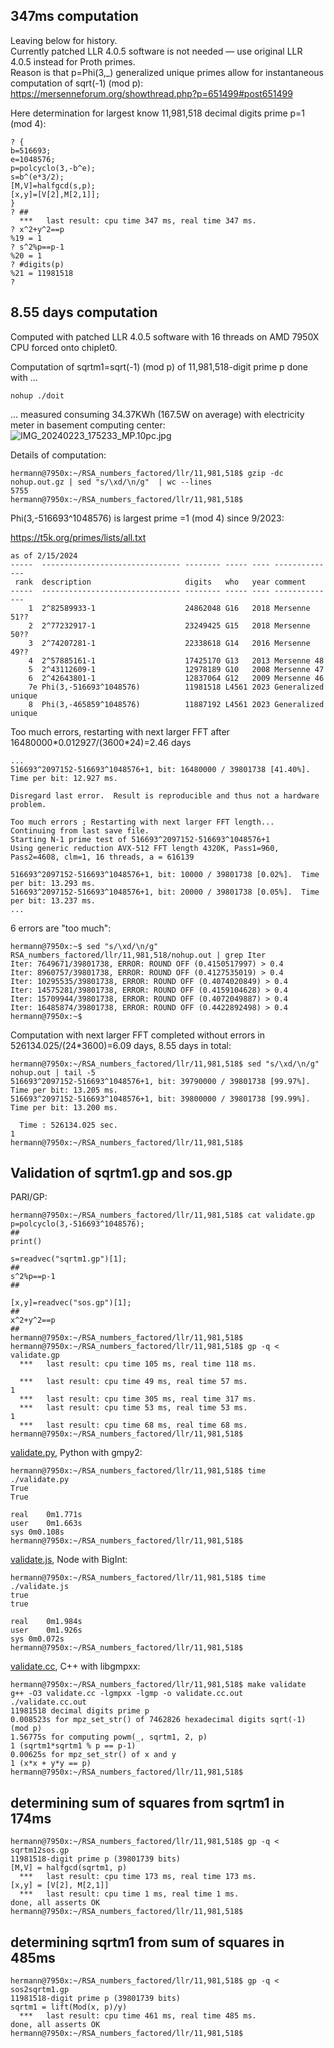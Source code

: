 ## 347ms computation

Leaving below for history.  
Currently patched LLR 4.0.5 software is not needed — use original LLR 4.0.5 instead for Proth primes.  
Reason is that p=Phi(3,_) generalized unique primes allow for instantaneous
computation of sqrt(-1) (mod p):  
https://mersenneforum.org/showthread.php?p=651499#post651499

Here determination for largest know 11,981,518 decimal digits prime p=1 (mod 4):  
```
? {
b=516693;
e=1048576;
p=polcyclo(3,-b^e);
s=b^(e*3/2);
[M,V]=halfgcd(s,p);
[x,y]=[V[2],M[2,1]];
}
? ##
  ***   last result: cpu time 347 ms, real time 347 ms.
? x^2+y^2==p
%19 = 1
? s^2%p==p-1
%20 = 1
? #digits(p)
%21 = 11981518
?
```


## 8.55 days computation

Computed with patched LLR 4.0.5 software with 16 threads on AMD 7950X CPU forced onto chiplet0.  

Computation of sqrtm1=sqrt(-1) (mod p) of 11,981,518-digit prime p done with ...  
```
nohup ./doit
```

... measured consuming 34.37KWh (167.5W on average) with electricity meter in basement computing center:  
![IMG_20240223_175233_MP.10pc.jpg](IMG_20240223_175233_MP.10pc.jpg)  

Details of computation:  
```
hermann@7950x:~/RSA_numbers_factored/llr/11,981,518$ gzip -dc nohup.out.gz | sed "s/\xd/\n/g"  | wc --lines
5755
hermann@7950x:~/RSA_numbers_factored/llr/11,981,518$ 
```

Phi(3,-516693^1048576) is largest prime =1 (mod 4) since 9/2023:  

https://t5k.org/primes/lists/all.txt
```
as of 2/15/2024
-----  ------------------------------- -------- ----- ---- --------------
 rank  description                     digits   who   year comment
-----  ------------------------------- -------- ----- ---- --------------
    1  2^82589933-1                    24862048 G16   2018 Mersenne 51??
    2  2^77232917-1                    23249425 G15   2018 Mersenne 50??
    3  2^74207281-1                    22338618 G14   2016 Mersenne 49??
    4  2^57885161-1                    17425170 G13   2013 Mersenne 48
    5  2^43112609-1                    12978189 G10   2008 Mersenne 47
    6  2^42643801-1                    12837064 G12   2009 Mersenne 46
    7e Phi(3,-516693^1048576)          11981518 L4561 2023 Generalized unique
    8  Phi(3,-465859^1048576)          11887192 L4561 2023 Generalized unique
```

Too much errors, restarting with next larger FFT after 16480000\*0.012927/(3600\*24)=2.46 days
```
...
516693^2097152-516693^1048576+1, bit: 16480000 / 39801738 [41.40%].  Time per bit: 12.927 ms.
                                                                                                   
Disregard last error.  Result is reproducible and thus not a hardware problem.
                                                                                                   
Too much errors ; Restarting with next larger FFT length...
Continuing from last save file.
Starting N-1 prime test of 516693^2097152-516693^1048576+1
Using generic reduction AVX-512 FFT length 4320K, Pass1=960, Pass2=4608, clm=1, 16 threads, a = 616139

516693^2097152-516693^1048576+1, bit: 10000 / 39801738 [0.02%].  Time per bit: 13.293 ms.
516693^2097152-516693^1048576+1, bit: 20000 / 39801738 [0.05%].  Time per bit: 13.237 ms.
...
```

6 errors are "too much":  
```
hermann@7950x:~$ sed "s/\xd/\n/g" RSA_numbers_factored/llr/11,981,518/nohup.out | grep Iter
Iter: 7649671/39801738, ERROR: ROUND OFF (0.4150517997) > 0.4
Iter: 8960757/39801738, ERROR: ROUND OFF (0.4127535019) > 0.4
Iter: 10295535/39801738, ERROR: ROUND OFF (0.4074020849) > 0.4
Iter: 14575281/39801738, ERROR: ROUND OFF (0.4159104628) > 0.4
Iter: 15709944/39801738, ERROR: ROUND OFF (0.4072049887) > 0.4
Iter: 16485874/39801738, ERROR: ROUND OFF (0.4422892498) > 0.4
hermann@7950x:~$
```

Computation with next larger FFT completed without errors in 526134.025/(24\*3600)=6.09 days, 8.55 days in total:
```
hermann@7950x:~/RSA_numbers_factored/llr/11,981,518$ sed "s/\xd/\n/g" nohup.out | tail -5
516693^2097152-516693^1048576+1, bit: 39790000 / 39801738 [99.97%].  Time per bit: 13.205 ms.
516693^2097152-516693^1048576+1, bit: 39800000 / 39801738 [99.99%].  Time per bit: 13.200 ms.

  Time : 526134.025 sec.
1
hermann@7950x:~/RSA_numbers_factored/llr/11,981,518$ 
```

## Validation of sqrtm1.gp and sos.gp

PARI/GP:  
```
hermann@7950x:~/RSA_numbers_factored/llr/11,981,518$ cat validate.gp 
p=polcyclo(3,-516693^1048576);
##
print()

s=readvec("sqrtm1.gp")[1];
##
s^2%p==p-1
##

[x,y]=readvec("sos.gp")[1];
##
x^2+y^2==p
##
hermann@7950x:~/RSA_numbers_factored/llr/11,981,518$
hermann@7950x:~/RSA_numbers_factored/llr/11,981,518$ gp -q < validate.gp 
  ***   last result: cpu time 105 ms, real time 118 ms.

  ***   last result: cpu time 49 ms, real time 57 ms.
1
  ***   last result: cpu time 305 ms, real time 317 ms.
  ***   last result: cpu time 53 ms, real time 53 ms.
1
  ***   last result: cpu time 68 ms, real time 68 ms.
hermann@7950x:~/RSA_numbers_factored/llr/11,981,518$ 
```

[validate.py](validate.py), Python with gmpy2:  
```
hermann@7950x:~/RSA_numbers_factored/llr/11,981,518$ time ./validate.py 
True
True

real	0m1.771s
user	0m1.663s
sys	0m0.108s
hermann@7950x:~/RSA_numbers_factored/llr/11,981,518$ 
```

[validate.js](validate.js), Node with BigInt:  
```
hermann@7950x:~/RSA_numbers_factored/llr/11,981,518$ time ./validate.js 
true
true

real	0m1.984s
user	0m1.926s
sys	0m0.072s
hermann@7950x:~/RSA_numbers_factored/llr/11,981,518$ 
```

[validate.cc](validate.cc), C++ with libgmpxx:  
```
hermann@7950x:~/RSA_numbers_factored/llr/11,981,518$ make validate
g++ -O3 validate.cc -lgmpxx -lgmp -o validate.cc.out
./validate.cc.out
11981518 decimal digits prime p
0.008523s for mpz_set_str() of 7462826 hexadecimal digits sqrt(-1) (mod p)
1.56775s for computing powm(_, sqrtm1, 2, p)
1 (sqrtm1*sqrtm1 % p == p-1)
0.00625s for mpz_set_str() of x and y
1 (x*x + y*y == p)
hermann@7950x:~/RSA_numbers_factored/llr/11,981,518$ 
```

## determining sum of squares from sqrtm1 in 174ms
```
hermann@7950x:~/RSA_numbers_factored/llr/11,981,518$ gp -q < sqrtm12sos.gp 
11981518-digit prime p (39801739 bits)
[M,V] = halfgcd(sqrtm1, p)
  ***   last result: cpu time 173 ms, real time 173 ms.
[x,y] = [V[2], M[2,1]]
  ***   last result: cpu time 1 ms, real time 1 ms.
done, all asserts OK
hermann@7950x:~/RSA_numbers_factored/llr/11,981,518$ 
```

## determining sqrtm1 from sum of squares in 485ms
```
hermann@7950x:~/RSA_numbers_factored/llr/11,981,518$ gp -q < sos2sqrtm1.gp 
11981518-digit prime p (39801739 bits)
sqrtm1 = lift(Mod(x, p)/y)
  ***   last result: cpu time 461 ms, real time 485 ms.
done, all asserts OK
hermann@7950x:~/RSA_numbers_factored/llr/11,981,518$ 
```
